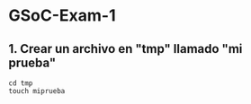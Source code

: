 # GSoC-Exam-1

## 1. Crear un archivo en "tmp" llamado "mi prueba"

`cd tmp` <br />
`touch miprueba` <br />